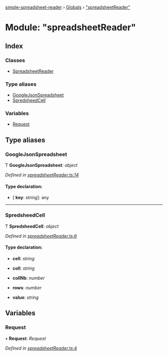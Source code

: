 [simple-spreadsheet-reader](/README.md) › [Globals](/globals.md) › ["spreadsheetReader"](spreadsheetreader.md)

# Module: "spreadsheetReader"

## Index

### Classes

* [SpreadsheetReader](class-spreadsheetreader.md)

### Type aliases

* [GoogleJsonSpreadsheet](spreadsheetreader.md#googlejsonspreadsheet)
* [SpredsheedCell](spreadsheetreader.md#spredsheedcell)

### Variables

* [Request](spreadsheetreader.md#request)

## Type aliases

###  GoogleJsonSpreadsheet

Ƭ **GoogleJsonSpreadsheet**: *object*

*Defined in [spreadsheetReader.ts:14](https://github.com/hubjac1/simple-spreadsheet-reader/blob/2166dbf/src/spreadsheetReader.ts#L14)*

#### Type declaration:

* \[ **key**: *string*\]: any

___

###  SpredsheedCell

Ƭ **SpredsheedCell**: *object*

*Defined in [spreadsheetReader.ts:6](https://github.com/hubjac1/simple-spreadsheet-reader/blob/2166dbf/src/spreadsheetReader.ts#L6)*

#### Type declaration:

* **cell**: *string*

* **coll**: *string*

* **collNb**: *number*

* **rows**: *number*

* **value**: *string*

## Variables

###  Request

• **Request**: *Request*

*Defined in [spreadsheetReader.ts:4](https://github.com/hubjac1/simple-spreadsheet-reader/blob/2166dbf/src/spreadsheetReader.ts#L4)*
